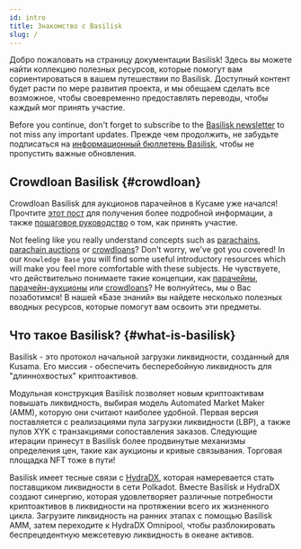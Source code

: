 ```yaml
---
id: intro
title: Знакомство с Basilisk 
slug: /
---
```


Добро пожаловать на страницу документации Basilisk! Здесь вы можете найти коллекцию полезных ресурсов, которые помогут вам сориентироваться в вашем путешествии по Basilisk. Доступный контент будет расти по мере развития проекта, и мы обещаем сделать все возможное, чтобы своевременно предоставлять переводы, чтобы каждый мог принять участие.

Before you continue, don't forget to subscribe to the [Basilisk newsletter](https://basiliskfi.substack.com) to not miss any important updates.
Прежде чем продолжить, не забудьте подписаться на [информационный бюллетень Basilisk](https://basiliskfi.substack.com), чтобы не пропустить важные обновления.

## Crowdloan Basilisk {#crowdloan}

Crowdloan Basilisk для аукционов парачейнов в Кусаме уже начался! Прочтите [этот пост](/basilisk_crowdloan) для получения более подробной информации, а также [пошаговое руководство](/crowdloan_guide) о том, как принять участие.

Not feeling like you really understand concepts such as [parachains](/parachains), [parachain auctions](/parachain_auctions) or [crowdloans](/crowdloans)? Don't worry, we've got you covered! In our `Knowledge Base` you will find some useful introductory resources which will make you feel more comfortable with these subjects.
Не чувствуете, что действительно понимаете такие концепции, как [парачейны](/parachains), [парачейн-аукционы](/parachain_auctions) или [crowdloans](/crowdloans)? Не волнуйтесь, мы о Вас позаботимся! В нашей «Базе знаний» вы найдете несколько полезных вводных ресурсов, которые помогут вам освоить эти предметы.

## Что такое Basilisk? {#what-is-basilisk}

Basilisk - это протокол начальной загрузки ликвидности, созданный для Kusama. Его миссия - обеспечить бесперебойную ликвидность для "длиннохвостых" криптоактивов.

Модульная конструкция Basilisk позволяет новым криптоактивам повышать ликвидность, выбирая модель Automated Market Maker (AMM), которую они считают наиболее удобной. Первая версия поставляется с реализациями пула загрузки ликвидности (LBP), а также пулов XYK с транзакциями сопоставления заказов. Следующие итерации принесут в Basilisk более продвинутые механизмы определения цен, такие как аукционы и кривые связывания. Торговая площадка NFT тоже в пути!

Basilisk имеет тесные связи с [HydraDX](https://hydradx.io), которая намеревается стать поставщиком ликвидности в сети Polkadot. Вместе Basilisk и HydraDX создают синергию, которая удовлетворяет различные потребности криптоактивов в ликвидности на протяжении всего их жизненного цикла. Загрузите ликвидность на ранних этапах с помощью Basilisk AMM, затем переходите к HydraDX Omnipool, чтобы разблокировать беспрецедентную межсетевую ликвидность в океане активов.
